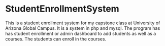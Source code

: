 # StudentEnrollmentSystem
This is a student enrollment system for my capstone class at University of Arizona Global Campus. 
It is a system in php and mysql. The program has has student enrollment or admin dashboard to add students as well as a courses. The students can enroll in the courses.
